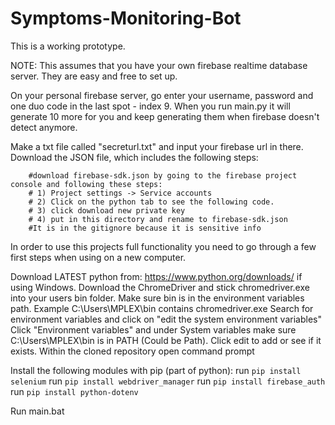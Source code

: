 # Symptoms-Monitoring-Bot

This is a working prototype.

NOTE: This assumes that you have your own firebase realtime database server. They are easy and free to set up. 

On your personal firebase server, go enter your username, password and one duo code in the last spot - index 9. When you run main.py it will generate 10 more for you and keep generating them when firebase doesn't detect anymore. 

Make a txt file called "secreturl.txt" and input your firebase url in there. Download the JSON file, which includes the following steps:

        #download firebase-sdk.json by going to the firebase project console and following these steps:
        # 1) Project settings -> Service accounts
        # 2) Click on the python tab to see the following code.
        # 3) click download new private key
        # 4) put in this directory and rename to firebase-sdk.json
        #It is in the gitignore because it is sensitive info

In order to use this projects full functionality you need to go through a few first steps when using on a new computer.

Download LATEST python from: https://www.python.org/downloads/ if using Windows.
Download the ChromeDriver and stick chromedriver.exe into your users bin folder. Make sure bin is in the environment variables path.
Example C:\Users\MPLEX\bin contains chromedriver.exe
Search for environment variables and click on "edit the system environment variables"
Click "Environment variables" and under System variables make sure C:\Users\MPLEX\bin is in PATH (Could be Path). Click edit to add or see if it exists.
Within the cloned repository open command prompt

Install the following modules with pip (part of python):
run `pip install selenium` 
run `pip install webdriver_manager` 
run `pip install firebase_auth`
run `pip install python-dotenv`

Run main.bat
